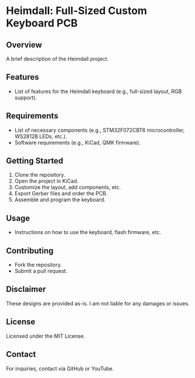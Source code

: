 # Heimdall: Full-Sized Custom Keyboard PCB

## Overview
A brief description of the Heimdall project.

## Features
- List of features for the Heimdall keyboard (e.g., full-sized layout, RGB support).

## Requirements
- List of necessary components (e.g., STM32F072CBT6 microcontroller, WS2812B LEDs, etc.).
- Software requirements (e.g., KiCad, QMK firmware).

## Getting Started
1. Clone the repository.
2. Open the project in KiCad.
3. Customize the layout, add components, etc.
4. Export Gerber files and order the PCB.
5. Assemble and program the keyboard.

## Usage
- Instructions on how to use the keyboard, flash firmware, etc.

## Contributing
- Fork the repository.
- Submit a pull request.

## Disclaimer
These designs are provided as-is. I am not liable for any damages or issues.

## License
Licensed under the MIT License.

## Contact
For inquiries, contact via GitHub or YouTube.

